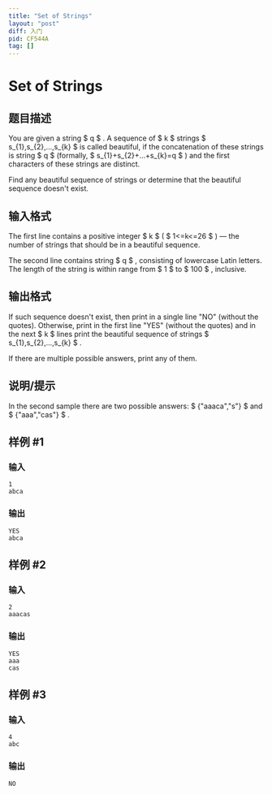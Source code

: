 ```yaml
---
title: "Set of Strings"
layout: "post"
diff: 入门
pid: CF544A
tag: []
---
```


# Set of Strings

## 题目描述

You are given a string $ q $ . A sequence of $ k $ strings $ s_{1},s_{2},...,s_{k} $ is called beautiful, if the concatenation of these strings is string $ q $ (formally, $ s_{1}+s_{2}+...+s_{k}=q $ ) and the first characters of these strings are distinct.

Find any beautiful sequence of strings or determine that the beautiful sequence doesn't exist.

## 输入格式

The first line contains a positive integer $ k $ ( $ 1<=k<=26 $ ) — the number of strings that should be in a beautiful sequence.

The second line contains string $ q $ , consisting of lowercase Latin letters. The length of the string is within range from $ 1 $ to $ 100 $ , inclusive.

## 输出格式

If such sequence doesn't exist, then print in a single line "NO" (without the quotes). Otherwise, print in the first line "YES" (without the quotes) and in the next $ k $ lines print the beautiful sequence of strings $ s_{1},s_{2},...,s_{k} $ .

If there are multiple possible answers, print any of them.

## 说明/提示

In the second sample there are two possible answers: $ {&quot;aaaca&quot;,&quot;s&quot;} $ and $ {&quot;aaa&quot;,&quot;cas&quot;} $ .

## 样例 #1

### 输入

```
1
abca

```

### 输出

```
YES
abca

```

## 样例 #2

### 输入

```
2
aaacas

```

### 输出

```
YES
aaa
cas

```

## 样例 #3

### 输入

```
4
abc

```

### 输出

```
NO

```


